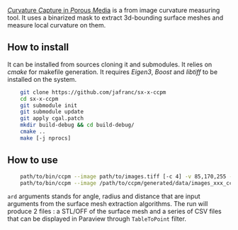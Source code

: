 [*C*urvature *C*apture in *P*orous *M*edia](https://jafranc.github.io/sx-x-ccpm/) is a from image curvature measuring tool.
It uses a binarized mask to extract 3d-bounding surface meshes and measure local curvature on them.

## How to install

It can be installed from sources cloning it and submodules. It relies on *cmake* for makefile generation.
It requires *Eigen3*, *Boost* and *libtiff* to be installed on the system.


```bash
	git clone https://github.com/jafranc/sx-x-ccpm
	cd sx-x-ccpm
	git submodule init 
	git submodule update
	git apply cgal.patch
	mkdir build-debug && cd build-debug/
	cmake ..
	make [-j nprocs]
```


## How to use

```bash
	path/to/bin/ccpm --image path/to/images.tiff [-c 4] -v 85,170,255 -o /path/to/ccpm/generated/data/
	path/to/bin/ccpm --image /path/to/ccpm/generated/data/images_xxx_cc_yy.tiff -n /path/to/ccpm/generated/data/isoVal_mapping.csv [--ard=15.,2,.5] -o /path/to/ccpm/generated/data/	
```

`ard` arguments stands for angle, radius and distance that are input arguments from the surface mesh extraction algorithms.
The run will produce 2 files : a STL/OFF of the surface mesh and a series of CSV files that can be displayed in Paraview 
through `TableToPoint` filter.
